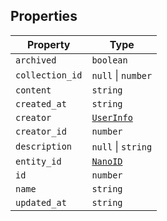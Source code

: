 ## Properties

| Property | Type |
| ------ | ------ |
| <a id="archived"></a> `archived` | `boolean` |
| <a id="collection_id"></a> `collection_id` | `null` \| `number` |
| <a id="content"></a> `content` | `string` |
| <a id="created_at"></a> `created_at` | `string` |
| <a id="creator"></a> `creator` | [`UserInfo`](UserInfo.md) |
| <a id="creator_id"></a> `creator_id` | `number` |
| <a id="description"></a> `description` | `null` \| `string` |
| <a id="entity_id"></a> `entity_id` | [`NanoID`](NanoID.md) |
| <a id="id"></a> `id` | `number` |
| <a id="name"></a> `name` | `string` |
| <a id="updated_at"></a> `updated_at` | `string` |
